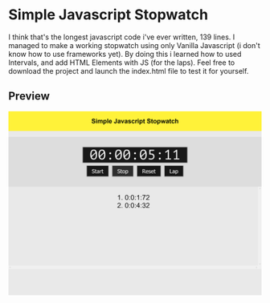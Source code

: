 # Simple Javascript Stopwatch

I think that's the longest javascript code i've ever written, 139 lines. I managed to make a working stopwatch using only Vanilla Javascript 
(i don't know how to use frameworks yet). By doing this i learned how to used Intervals, and add HTML Elements with JS (for the laps). Feel free to download the project and launch the index.html file to test it for yourself.

## Preview
![project picture](Stopwatch.png)
